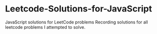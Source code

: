# Leetcode-Solutions-for-JavaScript
JavaScript solutions for LeetCode problems
Recording solutions for all leetcode problems I attempted to solve.
